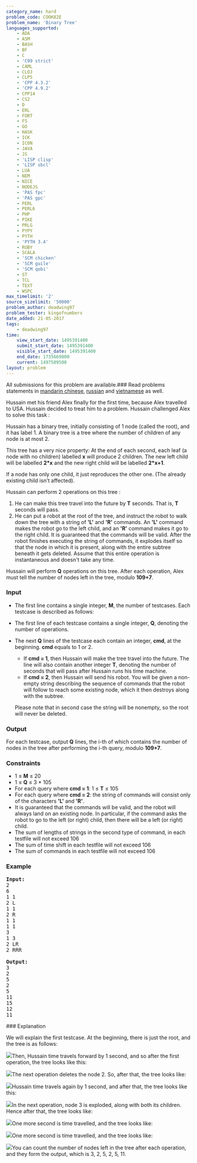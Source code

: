 ```yaml
---
category_name: hard
problem_code: COOK82E
problem_name: 'Binary Tree'
languages_supported:
    - ADA
    - ASM
    - BASH
    - BF
    - C
    - 'C99 strict'
    - CAML
    - CLOJ
    - CLPS
    - 'CPP 4.3.2'
    - 'CPP 4.9.2'
    - CPP14
    - CS2
    - D
    - ERL
    - FORT
    - FS
    - GO
    - HASK
    - ICK
    - ICON
    - JAVA
    - JS
    - 'LISP clisp'
    - 'LISP sbcl'
    - LUA
    - NEM
    - NICE
    - NODEJS
    - 'PAS fpc'
    - 'PAS gpc'
    - PERL
    - PERL6
    - PHP
    - PIKE
    - PRLG
    - PYPY
    - PYTH
    - 'PYTH 3.4'
    - RUBY
    - SCALA
    - 'SCM chicken'
    - 'SCM guile'
    - 'SCM qobi'
    - ST
    - TCL
    - TEXT
    - WSPC
max_timelimit: '2'
source_sizelimit: '50000'
problem_author: deadwing97
problem_tester: kingofnumbers
date_added: 21-05-2017
tags:
    - deadwing97
time:
    view_start_date: 1495391400
    submit_start_date: 1495391400
    visible_start_date: 1495391400
    end_date: 1735669800
    current: 1497589508
layout: problem
---
```

All submissions for this problem are available.### Read problems statements in [mandarin chinese](http://www.codechef.com/download/translated/COOK82/mandarin/COOK82E.pdf), [russian](http://www.codechef.com/download/translated/COOK82/russian/COOK82E.pdf) and [vietnamese](http://www.codechef.com/download/translated/COOK82/vietnamese/COOK82E.pdf) as well.

Hussain met his friend Alex finally for the first time, because Alex travelled to USA. Hussain decided to treat him to a problem. Hussain challenged Alex to solve this task :

Hussain has a binary tree, initially consisting of 1 node (called the root), and it has label 1. A binary tree is a tree where the number of children of any node is at most 2.

This tree has a very nice property: At the end of each second, each leaf (a node with no children) labelled **x** will produce 2 children. The new left child will be labelled **2\*x** and the new right child will be labelled **2\*x+1**.

If a node has only one child, it just reproduces the other one. (The already existing child isn't affected).

Hussain can perform 2 operations on this tree :

1. He can make this tree travel into the future by **T** seconds. That is, **T** seconds will pass.
2. He can put a robot at the root of the tree, and instruct the robot to walk down the tree with a string of **'L'** and **'R'** commands. An **'L'** command makes the robot go to the left child, and an **'R'** command makes it go to the right child. It is guaranteed that the commands will be valid. After the robot finishes executing the string of commands, it explodes itself so that the node in which it is present, along with the entire subtree beneath it gets deleted. Assume that this entire operation is instantaneous and doesn't take any time.

Hussain will perform **Q** operations on this tree. After each operation, Alex must tell the number of nodes left in the tree, modulo **109+7**.

### Input

- The first line contains a single integer, **M**, the number of testcases. Each testcase is described as follows:
- The first line of each testcase contains a single integer, **Q**, denoting the number of operations.
- The next **Q** lines of the testcase each contain an integer, **cmd**, at the beginning. **cmd** equals to 1 or 2. 
  - If **cmd = 1**, then Hussain will make the tree travel into the future. The line will also contain another integer **T**, denoting the number of seconds that will pass after Hussain runs his time machine.
  - If **cmd = 2**, then Hussain will send his robot. You will be given a non-empty string describing the sequence of commands that the robot will follow to reach some existing node, which it then destroys along with the subtree.
  
  Please note that in second case the string will be nonempty, so the root will never be deleted.

### Output

For each testcase, output **Q** lines, the i-th of which contains the number of nodes in the tree after performing the i-th query, modulo **109+7**.

### Constraints

- 1 ≤ **M** ≤ 20
- 1 ≤ **Q** ≤ 3 \* 105
- For each query where **cmd = 1**: 1 ≤ **T** ≤ 105
- For each query where **cmd = 2**: the string of commands will consist only of the characters **'L'** and **'R'**.
- It is guaranteed that the commands will be valid, and the robot will always land on an existing node. In particular, if the command asks the robot to go to the left (or right) child, then there will be a left (or right) child.
- The sum of lengths of strings in the second type of command, in each testfile will not exceed 106
- The sum of time shift in each testfile will not exceed 106
- The sum of commands in each testfile will not exceed 106

### Example

<pre><b>Input:</b>
2
6
1 1
2 L
1 1
2 R
1 1
1 1
3
1 3
2 LR
2 RRR

<b>Output:</b>
3
2
5
2
5
11
15
12
11
</pre>### Explanation

We will explain the first testcase. At the beginning, there is just the root, and the tree is as follows:

![](https://puu.sh/vWPJG/7de2e400bf.png)Then, Hussain time travels forward by 1 second, and so after the first operation, the tree looks like this:

![](https://puu.sh/vWPqf/9a0cce7f8e.png)The next operation deletes the node 2. So, after that, the tree looks like:

![](https://puu.sh/vWPGs/33f517cb10.png)Hussain time travels again by 1 second, and after that, the tree looks like this:

![](https://puu.sh/vWQ4T/58b136870c.png)In the next operation, node 3 is exploded, along with both its children. Hence after that, the tree looks like:

![](https://puu.sh/vWPI1/3bd4e86b29.png)One more second is time travelled, and the tree looks like:

![](https://puu.sh/vWPce/532d9150aa.png)One more second is time travelled, and the tree looks like:

![](https://puu.sh/vWQ72/a0f6b685eb.png)You can count the number of nodes left in the tree after each operation, and they form the output, which is 3, 2, 5, 2, 5, 11.
